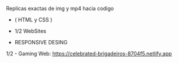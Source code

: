   Replicas exactas de img y mp4 hacia codigo
  
   + ( HTML y CSS )
            
   + 1/2 WebSites
          
   + RESPONSIVE DESING

   1/2 - Gaming Web: https://celebrated-brigadeiros-8704f5.netlify.app
